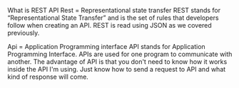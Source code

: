 What is REST API
Rest = Representational state transfer 
REST stands for “Representational State Transfer” and is the set of rules that developers follow when creating an API. REST is read using JSON as we covered previously. 

Api   =  Application Programming interface
API stands for Application Programming Interface. APIs are used for one program to communicate with another. The advantage of API is that you don't need to know how it works inside the API I'm using. Just know how to send a request to API and what kind of response will come.
